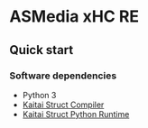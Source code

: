 # ASMedia xHC RE


## Quick start

### Software dependencies

* Python 3
* [Kaitai Struct Compiler][ksc]
* [Kaitai Struct Python Runtime][kspr]


[ksc]: https://github.com/kaitai-io/kaitai_struct_compiler
[kspr]: https://github.com/kaitai-io/kaitai_struct_python_runtime
